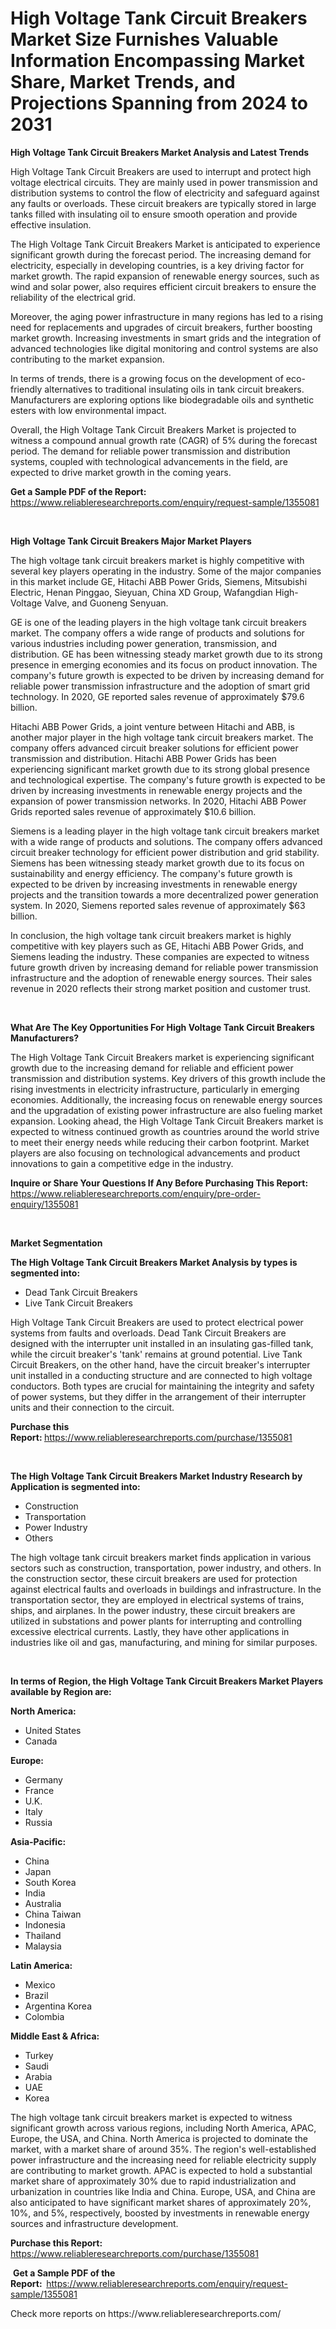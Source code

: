 <p><h1>High Voltage Tank Circuit Breakers Market Size Furnishes Valuable Information Encompassing Market Share, Market Trends, and Projections Spanning from 2024 to 2031</h1></p><p><strong>High Voltage Tank Circuit Breakers Market Analysis and Latest Trends</strong></p>
<p><p>High Voltage Tank Circuit Breakers are used to interrupt and protect high voltage electrical circuits. They are mainly used in power transmission and distribution systems to control the flow of electricity and safeguard against any faults or overloads. These circuit breakers are typically stored in large tanks filled with insulating oil to ensure smooth operation and provide effective insulation.</p><p>The High Voltage Tank Circuit Breakers Market is anticipated to experience significant growth during the forecast period. The increasing demand for electricity, especially in developing countries, is a key driving factor for market growth. The rapid expansion of renewable energy sources, such as wind and solar power, also requires efficient circuit breakers to ensure the reliability of the electrical grid.</p><p>Moreover, the aging power infrastructure in many regions has led to a rising need for replacements and upgrades of circuit breakers, further boosting market growth. Increasing investments in smart grids and the integration of advanced technologies like digital monitoring and control systems are also contributing to the market expansion.</p><p>In terms of trends, there is a growing focus on the development of eco-friendly alternatives to traditional insulating oils in tank circuit breakers. Manufacturers are exploring options like biodegradable oils and synthetic esters with low environmental impact.</p><p>Overall, the High Voltage Tank Circuit Breakers Market is projected to witness a compound annual growth rate (CAGR) of 5% during the forecast period. The demand for reliable power transmission and distribution systems, coupled with technological advancements in the field, are expected to drive market growth in the coming years.</p></p>
<p><strong>Get a Sample PDF of the Report:&nbsp;</strong> <a href="https://www.reliableresearchreports.com/enquiry/request-sample/1355081">https://www.reliableresearchreports.com/enquiry/request-sample/1355081</a></p>
<p>&nbsp;</p>
<p><strong>High Voltage Tank Circuit Breakers Major Market Players</strong></p>
<p><p>The high voltage tank circuit breakers market is highly competitive with several key players operating in the industry. Some of the major companies in this market include GE, Hitachi ABB Power Grids, Siemens, Mitsubishi Electric, Henan Pinggao, Sieyuan, China XD Group, Wafangdian High-Voltage Valve, and Guoneng Senyuan.</p><p>GE is one of the leading players in the high voltage tank circuit breakers market. The company offers a wide range of products and solutions for various industries including power generation, transmission, and distribution. GE has been witnessing steady market growth due to its strong presence in emerging economies and its focus on product innovation. The company's future growth is expected to be driven by increasing demand for reliable power transmission infrastructure and the adoption of smart grid technology. In 2020, GE reported sales revenue of approximately $79.6 billion.</p><p>Hitachi ABB Power Grids, a joint venture between Hitachi and ABB, is another major player in the high voltage tank circuit breakers market. The company offers advanced circuit breaker solutions for efficient power transmission and distribution. Hitachi ABB Power Grids has been experiencing significant market growth due to its strong global presence and technological expertise. The company's future growth is expected to be driven by increasing investments in renewable energy projects and the expansion of power transmission networks. In 2020, Hitachi ABB Power Grids reported sales revenue of approximately $10.6 billion.</p><p>Siemens is a leading player in the high voltage tank circuit breakers market with a wide range of products and solutions. The company offers advanced circuit breaker technology for efficient power distribution and grid stability. Siemens has been witnessing steady market growth due to its focus on sustainability and energy efficiency. The company's future growth is expected to be driven by increasing investments in renewable energy projects and the transition towards a more decentralized power generation system. In 2020, Siemens reported sales revenue of approximately $63 billion.</p><p>In conclusion, the high voltage tank circuit breakers market is highly competitive with key players such as GE, Hitachi ABB Power Grids, and Siemens leading the industry. These companies are expected to witness future growth driven by increasing demand for reliable power transmission infrastructure and the adoption of renewable energy sources. Their sales revenue in 2020 reflects their strong market position and customer trust.</p></p>
<p>&nbsp;</p>
<p><strong>What Are The Key Opportunities For High Voltage Tank Circuit Breakers Manufacturers?</strong></p>
<p><p>The High Voltage Tank Circuit Breakers market is experiencing significant growth due to the increasing demand for reliable and efficient power transmission and distribution systems. Key drivers of this growth include the rising investments in electricity infrastructure, particularly in emerging economies. Additionally, the increasing focus on renewable energy sources and the upgradation of existing power infrastructure are also fueling market expansion. Looking ahead, the High Voltage Tank Circuit Breakers market is expected to witness continued growth as countries around the world strive to meet their energy needs while reducing their carbon footprint. Market players are also focusing on technological advancements and product innovations to gain a competitive edge in the industry.</p></p>
<p><strong>Inquire or Share Your Questions If Any Before Purchasing This Report:</strong> <a href="https://www.reliableresearchreports.com/enquiry/pre-order-enquiry/1355081">https://www.reliableresearchreports.com/enquiry/pre-order-enquiry/1355081</a></p>
<p>&nbsp;</p>
<p><strong>Market Segmentation</strong></p>
<p><strong>The High Voltage Tank Circuit Breakers Market Analysis by types is segmented into:</strong></p>
<p><ul><li>Dead Tank Circuit Breakers</li><li>Live Tank Circuit Breakers</li></ul></p>
<p><p>High Voltage Tank Circuit Breakers are used to protect electrical power systems from faults and overloads. Dead Tank Circuit Breakers are designed with the interrupter unit installed in an insulating gas-filled tank, while the circuit breaker's 'tank' remains at ground potential. Live Tank Circuit Breakers, on the other hand, have the circuit breaker's interrupter unit installed in a conducting structure and are connected to high voltage conductors. Both types are crucial for maintaining the integrity and safety of power systems, but they differ in the arrangement of their interrupter units and their connection to the circuit.</p></p>
<p><strong>Purchase this Report:&nbsp;</strong><a href="https://www.reliableresearchreports.com/purchase/1355081">https://www.reliableresearchreports.com/purchase/1355081</a></p>
<p>&nbsp;</p>
<p><strong>The High Voltage Tank Circuit Breakers Market Industry Research by Application is segmented into:</strong></p>
<p><ul><li>Construction</li><li>Transportation</li><li>Power Industry</li><li>Others</li></ul></p>
<p><p>The high voltage tank circuit breakers market finds application in various sectors such as construction, transportation, power industry, and others. In the construction sector, these circuit breakers are used for protection against electrical faults and overloads in buildings and infrastructure. In the transportation sector, they are employed in electrical systems of trains, ships, and airplanes. In the power industry, these circuit breakers are utilized in substations and power plants for interrupting and controlling excessive electrical currents. Lastly, they have other applications in industries like oil and gas, manufacturing, and mining for similar purposes.</p></p>
<p>&nbsp;</p>
<p><strong>In terms of Region, the High Voltage Tank Circuit Breakers Market Players available by Region are:</strong></p>
<p>
    <p> <strong> North America: </strong>
        <ul>
            <li>United States</li>
            <li>Canada</li>
        </ul>
        </p> 
    <p> <strong> Europe: </strong>
        <ul>
            <li>Germany</li>
            <li>France</li>
            <li>U.K.</li>
            <li>Italy</li>
            <li>Russia</li>
        </ul>
        </p> 
    <p> <strong> Asia-Pacific: </strong>
        <ul>
            <li>China</li>
            <li>Japan</li>
            <li>South Korea</li>
            <li>India</li>
            <li>Australia</li>
            <li>China Taiwan</li>
            <li>Indonesia</li>
            <li>Thailand</li>
            <li>Malaysia</li>
        </ul>
        </p> 
    <p> <strong> Latin America: </strong>
        <ul>
            <li>Mexico</li>
            <li>Brazil</li>
            <li>Argentina Korea</li>
            <li>Colombia</li>
        </ul>
        </p> 
    <p> <strong> Middle East & Africa: </strong>
        <ul>
            <li>Turkey</li>
            <li>Saudi</li>
            <li>Arabia</li>
            <li>UAE</li>
            <li>Korea</li>
        </ul>
    </p>
    </p>
<p><p>The high voltage tank circuit breakers market is expected to witness significant growth across various regions, including North America, APAC, Europe, the USA, and China. North America is projected to dominate the market, with a market share of around 35%. The region's well-established power infrastructure and the increasing need for reliable electricity supply are contributing to market growth. APAC is expected to hold a substantial market share of approximately 30% due to rapid industrialization and urbanization in countries like India and China. Europe, USA, and China are also anticipated to have significant market shares of approximately 20%, 10%, and 5%, respectively, boosted by investments in renewable energy sources and infrastructure development.</p></p>
<p><strong>Purchase this Report: </strong><a href="https://www.reliableresearchreports.com/purchase/1355081">https://www.reliableresearchreports.com/purchase/1355081</a></p>
<p>&nbsp;<strong>Get a Sample PDF of the Report:&nbsp;&nbsp;</strong><a href="https://www.reliableresearchreports.com/enquiry/request-sample/1355081">https://www.reliableresearchreports.com/enquiry/request-sample/1355081</a></p>
<p><strong></strong></p>
<p>Check more reports on https://www.reliableresearchreports.com/</p>